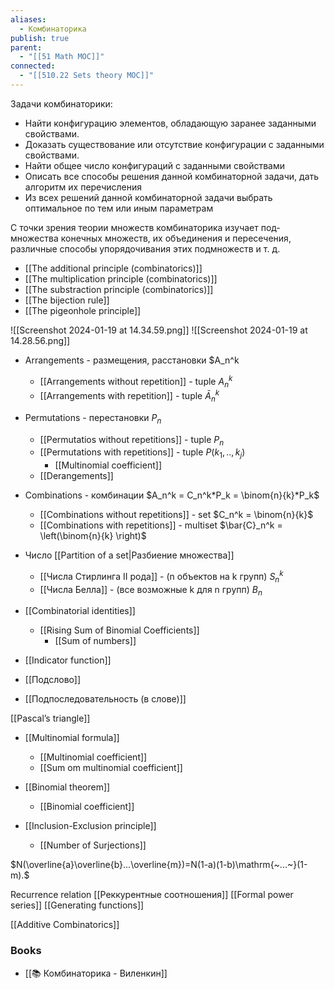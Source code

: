 ```yaml
---
aliases:
  - Комбинаторика
publish: true
parent:
  - "[[51 Math MOC]]"
connected:
  - "[[510.22 Sets theory MOC]]"
---
```

Задачи комбинаторики:
- Найти конфигурацию элементов, обладающую заранее заданными свойствами.
- Доказать существование или отсутствие конфигурации с заданными свойствами.
- Найти общее число конфигураций с заданными свойст­вами
- Описать все способы решения данной комбинаторной задачи, дать алгоритм их перечисления
- Из всех решений данной комбинаторной задачи выбрать оптимальное по тем или иным параметрам

С точки зрения теории множеств комбинаторика изучает под­ множества конечных множеств, их объединения и пересечения, различные способы упорядочивания этих подмножеств и т. д.

- [[The additional principle (combinatorics)]]
- [[The multiplication principle (combinatorics)]]
- [[The substraction principle (combinatorics)]]
- [[The bijection rule]] 
- [[The pigeonhole principle]]

![[Screenshot 2024-01-19 at 14.34.59.png]]
![[Screenshot 2024-01-19 at 14.28.56.png]]


- Arrangements - размещения, расстановки $A_n^k
	- [[Arrangements without repetition]] - tuple $A_n^k$
	- [[Arrangements with repetition]] - tuple $\bar{A}_n^k$
- Permutations - перестановки $P_n$
	- [[Permutatios without repetitions]] - tuple $P_n$
	- [[Permutations with repetitions]] - tuple $P(k_1,..,k_j)$
		- [[Multinomial coefficient]]
	- [[Derangements]] 
- Combinations - комбинации $A_n^k = C_n^k*P_k = \binom{n}{k}*P_k$
	- [[Combinations without repetitions]] - set $C_n^k = \binom{n}{k}$
	- [[Combinations with repetitions]] - multiset  $\bar{C}_n^k = \left(\binom{n}{k} \right)$
- Число [[Partition of a set|Разбиение множества]] 
	- [[Числа Стирлинга II рода]] - (n объектов на k групп) $S_n^k$
	- [[Числа Белла]] - (все возможные k для n групп) $B_n$

- [[Combinatorial identities]]
	- [[Rising Sum of Binomial Coefficients]]
		- [[Sum of numbers]]

- [[Indicator function]]

- [[Подслово]]
- [[Подпоследовательность (в слове)]]





[[Pascal’s triangle]]

- [[Multinomial formula]]
	- [[Multinomial coefficient]]
	- [[Sum om multinomial coefficient]]
- [[Binomial theorem]] 
	- [[Binomial coefficient]]

- [[Inclusion-Exclusion principle]]
	- [[Number of Surjections]]


$N(\overline{a}\overline{b}...\overline{m})=N(1-a)(1-b)\mathrm{~...~}(1-m).$

Recurrence relation
[[Реккурентные соотношения]]
[[Formal power series]]
[[Generating functions]]


[[Additive Combinatorics]]


### Books
- [[📚 Комбинаторика - Виленкин]]








